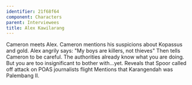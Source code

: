 ```yaml
---
identifier: 21f68f64
component: Characters
parent: Interviewees 
title: Alex Kawilarang
---
```

Cameron meets Alex. Cameron mentions his suspicions about Kopassus and
gold. Alex angrily says: "My boys are killers, not thieves" Then tells
Cameron to be careful. The authorities already know what you are doing.
But you are too insignificant to bother with...yet. Reveals that Spoor
called off attack on POAS journalists flight Mentions that Karangendah
was Palembang II.
